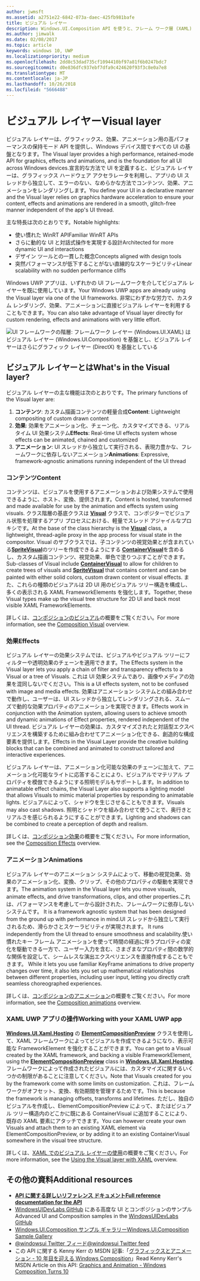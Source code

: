 ```yaml
---
author: jwmsft
ms.assetid: a2751e22-6842-073a-daec-425fb981bafe
title: ビジュアル レイヤー
description: Windows.UI.Composition API を使うと、フレーム ワーク層 (XAML) とグラフィック層 (DirectX) との間のコンポジション層にアクセスできます。
ms.author: jimwalk
ms.date: 02/08/2017
ms.topic: article
keywords: windows 10, UWP
ms.localizationpriority: medium
ms.openlocfilehash: 2dd8c53dad735cf1094410bf97a81f6b0247bdc7
ms.sourcegitcommit: d0e836dfc937ebf7dfa9c424620f93f3c8e0a7e8
ms.translationtype: MT
ms.contentlocale: ja-JP
ms.lasthandoff: 10/26/2018
ms.locfileid: "5666488"
---
```

# <a name="visual-layer"></a><span data-ttu-id="485a0-104">ビジュアル レイヤー</span><span class="sxs-lookup"><span data-stu-id="485a0-104">Visual layer</span></span>

<span data-ttu-id="485a0-105">ビジュアル レイヤーは、グラフィックス、効果、アニメーション用の高パフォーマンスの保持モード API を提供し、Windows デバイス間ですべての UI の基盤となります。</span><span class="sxs-lookup"><span data-stu-id="485a0-105">The Visual layer provides a high performance, retained-mode API for graphics, effects and animations, and is the foundation for all UI across Windows devices.</span></span><span data-ttu-id="485a0-106">宣言的な方法で UI を定義すると、ビジュアル レイヤーは、グラフィックス ハードウェア アクセラレータを利用し、アプリの UI スレッドから独立して、エラーのない、なめらかな方法でコンテンツ、効果、アニメーションをレンダリングします。</span><span class="sxs-lookup"><span data-stu-id="485a0-106">You define your UI in a declarative manner and the Visual layer relies on graphics hardware acceleration to ensure your content, effects and animations are rendered in a smooth, glitch-free manner independent of the app's UI thread.</span></span>

<span data-ttu-id="485a0-107">主な特長は次のとおりです。</span><span class="sxs-lookup"><span data-stu-id="485a0-107">Notable highlights:</span></span>

* <span data-ttu-id="485a0-108">使い慣れた WinRT API</span><span class="sxs-lookup"><span data-stu-id="485a0-108">Familiar WinRT APIs</span></span>
* <span data-ttu-id="485a0-109">さらに動的な UI と対話式操作を実現する設計</span><span class="sxs-lookup"><span data-stu-id="485a0-109">Architected for more dynamic UI and interactions</span></span>
* <span data-ttu-id="485a0-110">デザイン ツールとの一貫した概念</span><span class="sxs-lookup"><span data-stu-id="485a0-110">Concepts aligned with design tools</span></span>
* <span data-ttu-id="485a0-111">突然パフォーマンスが低下することがない直線的なスケーラビリティ</span><span class="sxs-lookup"><span data-stu-id="485a0-111">Linear scalability with no sudden performance cliffs</span></span>

<span data-ttu-id="485a0-112">Windows UWP アプリは、いずれかの UI フレームワークを介してビジュアル レイヤーを既に使用しています。</span><span class="sxs-lookup"><span data-stu-id="485a0-112">Your Windows UWP apps are already using the Visual layer via one of the UI frameworks.</span></span> <span data-ttu-id="485a0-113">非常にわずかな労力で、カスタム レンダリング、効果、アニメーションに直接ビジュアル レイヤーを利用することもできます。</span><span class="sxs-lookup"><span data-stu-id="485a0-113">You can also take advantage of Visual layer directly for custom rendering, effects and animations with very little effort.</span></span>

![UI フレームワークの階層: フレームワーク レイヤー (Windows.UI.XAML) はビジュアル レイヤー (Windows.UI.Composition) を基盤とし、ビジュアル レイヤーはさらにグラフィック レイヤー (DirectX) を基盤としている](images/layers-win-ui-composition.png)

## <a name="whats-in-the-visual-layer"></a><span data-ttu-id="485a0-115">ビジュアル レイヤーとは</span><span class="sxs-lookup"><span data-stu-id="485a0-115">What's in the Visual layer?</span></span>

<span data-ttu-id="485a0-116">ビジュアル レイヤーの主な機能は次のとおりです。</span><span class="sxs-lookup"><span data-stu-id="485a0-116">The primary functions of the Visual layer are:</span></span>

1. <span data-ttu-id="485a0-117">**コンテンツ**: カスタム描画コンテンツの軽量合成</span><span class="sxs-lookup"><span data-stu-id="485a0-117">**Content**: Lightweight compositing of custom drawn content</span></span>
1. <span data-ttu-id="485a0-118">**効果**: 効果をアニメーション化、チェーン化、カスタマイズできる、リアルタイム UI 効果システム</span><span class="sxs-lookup"><span data-stu-id="485a0-118">**Effects**: Real-time UI effects system whose effects can be animated, chained and customized</span></span>
1. <span data-ttu-id="485a0-119">**アニメーション**: UI スレッドから独立して実行される、表現力豊かな、フレームワークに依存しないアニメーション</span><span class="sxs-lookup"><span data-stu-id="485a0-119">**Animations**: Expressive, framework-agnostic animations running independent of the UI thread</span></span>

### <a name="content"></a><span data-ttu-id="485a0-120">コンテンツ</span><span class="sxs-lookup"><span data-stu-id="485a0-120">Content</span></span>

<span data-ttu-id="485a0-121">コンテンツは、ビジュアルを使用するアニメーションおよび効果システムで使用できるように、ホスト、変換、提供されます。</span><span class="sxs-lookup"><span data-stu-id="485a0-121">Content is hosted, transformed and made available for use by the animation and effects system using visuals.</span></span> <span data-ttu-id="485a0-122">クラス階層の基底クラスは [**Visual**](https://msdn.microsoft.com/library/windows/apps/Dn706858) クラスで、コンポジターでビジュアル状態を処理するアプリ プロセスにおける、軽量でスレッド アジャイルなプロキシです。</span><span class="sxs-lookup"><span data-stu-id="485a0-122">At the base of the class hierarchy is the [**Visual**](https://msdn.microsoft.com/library/windows/apps/Dn706858) class, a lightweight, thread-agile proxy in the app process for visual state in the compositor.</span></span> <span data-ttu-id="485a0-123">Visual のサブクラスでは、子コンテンツの視覚効果とが含まれている[**SpriteVisual**](https://msdn.microsoft.com/library/windows/apps/Mt589433)のツリーを作成できるようにする [**ContainerVisual**](https://msdn.microsoft.com/library/windows/apps/Dn706810)を含めるし、カスタム描画コンテンツ、視覚効果、単色で塗りつぶすことができます。</span><span class="sxs-lookup"><span data-stu-id="485a0-123">Sub-classes of Visual include [**ContainerVisual**](https://msdn.microsoft.com/library/windows/apps/Dn706810) to allow for children to create trees of visuals and [**SpriteVisual**](https://msdn.microsoft.com/library/windows/apps/Mt589433) that contains content and can be painted with either solid colors, custom drawn content or visual effects.</span></span> <span data-ttu-id="485a0-124">また、これらの種類のビジュアルは 2D UI 用のビジュアル ツリー構造を構成し、多くの表示される XAML FrameworkElements を強化します。</span><span class="sxs-lookup"><span data-stu-id="485a0-124">Together, these Visual types make up the visual tree structure for 2D UI and back most visible XAML FrameworkElements.</span></span>

<span data-ttu-id="485a0-125">詳しくは、[コンポジションのビジュアル](composition-visual-tree.md)の概要をご覧ください。</span><span class="sxs-lookup"><span data-stu-id="485a0-125">For more information, see the [Composition Visual](composition-visual-tree.md) overview.</span></span>

### <a name="effects"></a><span data-ttu-id="485a0-126">効果</span><span class="sxs-lookup"><span data-stu-id="485a0-126">Effects</span></span>

<span data-ttu-id="485a0-127">ビジュアル レイヤーの効果システムでは、ビジュアルやビジュアル ツリーにフィルターや透明効果のチェーンを適用できます。</span><span class="sxs-lookup"><span data-stu-id="485a0-127">The Effects system in the Visual layer lets you apply a chain of filter and transparency effects to a Visual or a tree of Visuals.</span></span> <span data-ttu-id="485a0-128">これは UI 効果システムであり、画像やメディアの効果を混同しないでください。</span><span class="sxs-lookup"><span data-stu-id="485a0-128">This is a UI effects system, not to be confused with image and media effects.</span></span> <span data-ttu-id="485a0-129">効果はアニメーション システムとの組み合わせで動作し、ユーザーは、UI スレッドから独立してレンダリングされる、スムーズで動的な効果プロパティのアニメーションを実現できます。</span><span class="sxs-lookup"><span data-stu-id="485a0-129">Effects work in conjunction with the Animation system, allowing users to achieve smooth and dynamic animations of Effect properties, rendered independent of the UI thread.</span></span> <span data-ttu-id="485a0-130">ビジュアル レイヤーの効果は、カスタマイズされたと対話型エクスペリエンスを構築するために組み合わせてアニメーション化できる、創造的な構成要素を提供します。</span><span class="sxs-lookup"><span data-stu-id="485a0-130">Effects in the Visual Layer provide the creative building blocks that can be combined and animated to construct tailored and interactive experiences.</span></span>

<span data-ttu-id="485a0-131">ビジュアル レイヤーは、アニメーション化可能な効果のチェーンに加えて、アニメーション化可能なライトに応答することにより、ビジュアルでマテリアル プロパティを模倣できるようにする照明モデルもサポートします。</span><span class="sxs-lookup"><span data-stu-id="485a0-131">In addition to animatable effect chains, the Visual Layer also supports a lighting model that allows Visuals to mimic material properties by responding to animatable lights.</span></span> <span data-ttu-id="485a0-132">ビジュアルによって、シャドウを生じさせることもできます。</span><span class="sxs-lookup"><span data-stu-id="485a0-132">Visuals may also cast shadows.</span></span> <span data-ttu-id="485a0-133">照明とシャドウを組み合わせて使うことで、奥行きとリアルさを感じられるようにすることができます。</span><span class="sxs-lookup"><span data-stu-id="485a0-133">Lighting and shadows can be combined to create a perception of depth and realism.</span></span>

<span data-ttu-id="485a0-134">詳しくは、[コンポジション効果](composition-effects.md)の概要をご覧ください。</span><span class="sxs-lookup"><span data-stu-id="485a0-134">For more information, see the [Composition Effects](composition-effects.md) overview.</span></span>

### <a name="animations"></a><span data-ttu-id="485a0-135">アニメーション</span><span class="sxs-lookup"><span data-stu-id="485a0-135">Animations</span></span>

<span data-ttu-id="485a0-136">ビジュアル レイヤーのアニメーション システムによって、移動の視覚効果、効果のアニメーション化、変換、クリップ、その他のプロパティの駆動を実現できます。</span><span class="sxs-lookup"><span data-stu-id="485a0-136">The animation system in the Visual layer lets you move visuals, animate effects, and drive transformations, clips, and other properties.</span></span><span data-ttu-id="485a0-137">これは、パフォーマンスを考慮して一から設計された、フレームワークに依存しないシステムです。</span><span class="sxs-lookup"><span data-stu-id="485a0-137"> It is a framework agnostic system that has been designed from the ground up with performance in mind.</span></span><span data-ttu-id="485a0-138">UI スレッドから独立して実行されるため、滑らかさとスケーラビリティが実現されます。</span><span class="sxs-lookup"><span data-stu-id="485a0-138"> It runs independently from the UI thread to ensure smoothness and scalability.</span></span><span data-ttu-id="485a0-139">使い慣れたキー フレーム アニメーションを使って時間の経過に伴うプロパティの変化を駆動できる一方で、ユーザー入力を含む、さまざまなプロパティ間の数学的な関係を設定して、シームレスな演出エクスペリエンスを直接作成することもできます。</span><span class="sxs-lookup"><span data-stu-id="485a0-139"> While it lets you use familiar KeyFrame animations to drive property changes over time, it also lets you set up mathematical relationships between different properties, including user input, letting you directly craft seamless choreographed experiences.</span></span>

<span data-ttu-id="485a0-140">詳しくは、[コンポジションのアニメーション](composition-animation.md)の概要をご覧ください。</span><span class="sxs-lookup"><span data-stu-id="485a0-140">For more information, see the [Composition animations](composition-animation.md) overview.</span></span>

### <a name="working-with-your-xaml-uwp-app"></a><span data-ttu-id="485a0-141">XAML UWP アプリの操作</span><span class="sxs-lookup"><span data-stu-id="485a0-141">Working with your XAML UWP app</span></span>

<span data-ttu-id="485a0-142">[**Windows.UI.Xaml.Hosting**](https://msdn.microsoft.com/library/windows/apps/Hh701908) の [**ElementCompositionPreview**](https://msdn.microsoft.com/library/windows/apps/Mt608976) クラスを使用して、XAML フレームワークによってビジュアルを作成できるようになり、表示可能な FrameworkElement を強化することができます。</span><span class="sxs-lookup"><span data-stu-id="485a0-142">You can get to a Visual created by the XAML framework, and backing a visible FrameworkElement, using the [**ElementCompositionPreview**](https://msdn.microsoft.com/library/windows/apps/Mt608976) class in [**Windows.UI.Xaml.Hosting**](https://msdn.microsoft.com/library/windows/apps/Hh701908).</span></span> <span data-ttu-id="485a0-143">フレームワークによって作成されたビジュアルには、カスタマイズに関するいくつかの制限があることに注意してください。</span><span class="sxs-lookup"><span data-stu-id="485a0-143">Note that Visuals created for you by the framework come with some limits on customization.</span></span> <span data-ttu-id="485a0-144">これは、フレームワークがオフセット、変換、有効期間を管理するためです。</span><span class="sxs-lookup"><span data-stu-id="485a0-144">This is because the framework is managing offsets, transforms and lifetimes.</span></span> <span data-ttu-id="485a0-145">ただし、独自のビジュアルを作成し、ElementCompositionPreview によって、またはビジュアル ツリー構造内のどこかに既にある ContainerVisual に追加することにより、既存の XAML 要素にアタッチできます。</span><span class="sxs-lookup"><span data-stu-id="485a0-145">You can however create your own Visuals and attach them to an existing XAML element via ElementCompositionPreview, or by adding it to an existing ContainerVisual somewhere in the visual tree structure.</span></span>

<span data-ttu-id="485a0-146">詳しくは、[XAML でのビジュアル レイヤーの使用](using-the-visual-layer-with-xaml.md)の概要をご覧ください。</span><span class="sxs-lookup"><span data-stu-id="485a0-146">For more information, see the [Using the Visual layer with XAML](using-the-visual-layer-with-xaml.md) overview.</span></span>

## <a name="additional-resources"></a><span data-ttu-id="485a0-147">その他の資料</span><span class="sxs-lookup"><span data-stu-id="485a0-147">Additional resources</span></span>

* [**<span data-ttu-id="485a0-148">API に関する詳しいリファレンス ドキュメント</span><span class="sxs-lookup"><span data-stu-id="485a0-148">Full reference documentation for the API</span></span>**](https://msdn.microsoft.com/library/windows/apps/Dn706878)
* <span data-ttu-id="485a0-149">[WindowsUIDevLabs GitHub](https://github.com/microsoft/windowsuidevlabs) にある高度な UI とコンポジションのサンプル</span><span class="sxs-lookup"><span data-stu-id="485a0-149">Advanced UI and Composition samples in the [WindowsUIDevLabs GitHub](https://github.com/microsoft/windowsuidevlabs)</span></span>
* [<span data-ttu-id="485a0-150">Windows.UI.Composition サンプル ギャラリー</span><span class="sxs-lookup"><span data-stu-id="485a0-150">Windows.UI.Composition Sample Gallery</span></span>](https://aka.ms/winuiapp)
* [<span data-ttu-id="485a0-151">@windowsui Twitter フィード</span><span class="sxs-lookup"><span data-stu-id="485a0-151">@windowsui Twitter feed</span></span> ](https://twitter.com/windowsui)
* <span data-ttu-id="485a0-152">この API に関する Kenny Kerr の MSDN 記事:「[グラフィックスとアニメーション - 10 年目を迎える Windows Composition](https://msdn.microsoft.com/magazine/mt590968)」</span><span class="sxs-lookup"><span data-stu-id="485a0-152">Read Kenny Kerr's MSDN Article on this API: [Graphics and Animation - Windows Composition Turns 10](https://msdn.microsoft.com/magazine/mt590968)</span></span>
